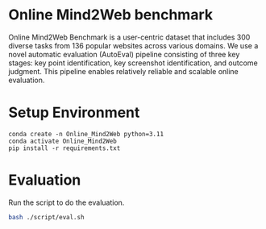 # Online Mind2Web benchmark
Online Mind2Web Benchmark is a user-centric dataset that includes 300 diverse tasks from 136 popular websites across various domains. We use a novel automatic evaluation (AutoEval) pipeline consisting of three key stages: key point identification, key screenshot identification, and outcome judgment. This pipeline enables relatively reliable and scalable online evaluation.

# Setup Environment
```
conda create -n Online_Mind2Web python=3.11
conda activate Online_Mind2Web
pip install -r requirements.txt
```

# Evaluation
Run the script to do the evaluation.
```bash
bash ./script/eval.sh
```
